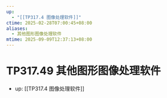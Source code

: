 ```yaml
---
up:
  - "[[TP317.4 图像处理软件]]"
ctime: 2025-02-28T07:00:45+08:00
aliases:
  - 其他图形图像处理软件
mtime: 2025-09-09T12:37:13+08:00
---
```


# TP317.49 其他图形图像处理软件

- up: [[TP317.4 图像处理软件]]
